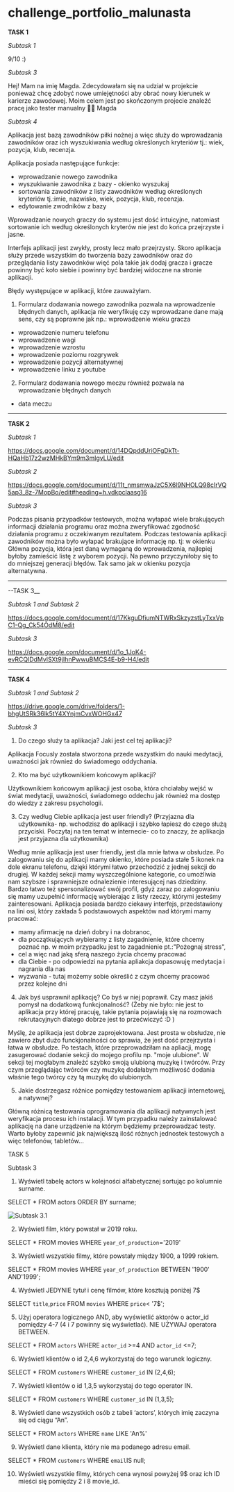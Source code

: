 # challenge_portfolio_malunasta


__TASK 1__


_Subtask 1_

9/10 :)


_Subtask 3_

Hej! Mam na imię Magda. Zdecydowałam się na udział w projekcie ponieważ chcę zdobyć nowe umiejętności aby obrać nowy kierunek w karierze zawodowej. 
Moim celem jest po skończonym projecie znaleźć pracę jako tester manualny 💪🏻 
Magda


_Subtask 4_

Aplikacja jest bazą zawodników piłki nożnej a więc służy do wprowadzania zawodników oraz ich wyszukiwania według określonych kryteriów tj.: wiek, pozycja, klub, recenzja.

Aplikacja posiada następujące funkcje: 
* wprowadzanie nowego zawodnika
* wyszukiwanie zawodnika z bazy - okienko wyszukaj 
* sortowania zawodników z listy zawodników według określonych kryteriów tj.:imie, nazwisko, wiek, pozycja, klub, recenzja. 
* edytowanie zwodników z bazy

Wprowadzanie nowych graczy do systemu jest dość intuicyjne, natomiast sortowanie ich według określonych kryterów nie jest do końca przejrzyste i jasne.

Interfejs aplikacji jest zwykły, prosty lecz mało przejrzysty. Skoro aplikacja służy przede wszystkim do tworzenia bazy zawodników oraz do przeglądania listy zawodnków więć pola takie jak dodaj gracza i gracze powinny być koło siebie i powinny być bardziej widoczne na stronie aplikacji.


Błędy występujące w aplikacji, które zauważyłam.
1. Formularz dodawania nowego zawodnika pozwala na wprowadzenie błędnych danych, aplikacja nie weryfikuję czy wprowadzane dane mają sens, czy są poprawne jak np.:
wprowadzenie wieku gracza 
* wprowadzenie numeru telefonu
* wprowadzenie wagi
* wprowadzenie wzrostu
* wprowadzenie poziomu rozgrywek 
* wprowadzenie pozycji alternatywnej
* wprowadzenie linku z youtube 

2. Formularz dodawania nowego meczu również pozwala na wprowadzanie błędnych danych
*  data meczu


---


__TASK 2__

_Subtask 1_

https://docs.google.com/document/d/14DQpddUriOFgDkTt-HQaHb17z2wzMHkBYm9m3mlgvLU/edit

_Subtask 2_ 

https://docs.google.com/document/d/11t_nmsmwaJzC5X6l9NHOLQ98cIrVQ5ap3_8z-7MopBo/edit#heading=h.vdkpclaasg16 


_Subtask 3_

Podczas pisania przypadków testowych, można wyłapać wiele brakujących informacji działania programu oraz można zweryfikować zgodność działania programu z oczekiwanym rezultatem. Podczas testowania aplikacji zawodników można było wyłapać brakujące informację np. tj: w okienku Główna pozycja, która jest daną wymaganą do wprowadzenia, najlepiej byłoby zamieścić listę z wyborem pozycji. Na pewno przyczyniłoby się to do mniejszej generacji błędów. Tak samo jak w okienku pozycja alternatywna.


---

--TASK 3__

_Subtask 1 and Subtask 2_

https://docs.google.com/document/d/17KkguDfiumNTWRxSkzyzstLyTxxVpC1-Qg_Ck54OdM8/edit

_Subtask 3_

https://docs.google.com/document/d/1o_1JoK4-evRCQlDdMvlSXt9jIhnPwwuBMCS4E-b9-H4/edit


---
__TASK 4__

_Subtask 1 and Subtask 2_

https://drive.google.com/drive/folders/1-bhgUtSRk36lk5tY4XYnjmCvxWOHGx47

_Subtask 3_

1. Do czego służy ta aplikacja? Jaki jest cel tej aplikacji?

  Aplikacja Focusly została stworzona przede wszystkim do nauki medytacji, uważności jak również do świadomego oddychania.  

2. Kto ma być użytkownikiem końcowym aplikacji?

  Użytkownikiem końcowym aplikacji jest osoba, która chciałaby wejść w świat medytacji, uważności, świadomego oddechu jak również ma dostęp do wiedzy z zakresu psychologii.

3. Czy według Ciebie aplikacja jest user friendly? (Przyjazna dla użytkownika- np. wchodzisz do aplikacji i szybko łapiesz do czego służą przyciski. Poczytaj na ten temat w internecie- co to znaczy, że aplikacja jest przyjazna dla użytkownika)

  Według mnie aplikacja jest user friendly, jest dla mnie łatwa w obsłudze. Po zalogowaniu się do aplikacji mamy okienko, które posiada stałe 5 ikonek na dole ekranu telefonu, dzięki którymi łatwo przechodzić z jednej sekcji do drugiej. W każdej sekcji mamy wyszczególnione kategorie, co umożliwia nam szybsze i sprawniejsze odnalezienie interesującej nas dziedziny. Bardzo łatwo też spersonalizować swój profil, gdyż zaraz po zalogowaniu się mamy uzupełnić informację wybierając z listy rzeczy, którymi jesteśmy zainteresowani. Aplikacja posiada bardzo ciekawy interfejs, przedstawiony na lini osi, który zakłada 5 podstawowych aspektów nad którymi mamy pracować: 
* mamy afirmację na dzień dobry i na dobranoc, 
* dla początkujących wybieramy z listy zagadnienie, które chcemy poznać np. w moim przypadku jest to zagadnienie pt.:"Pożegnaj stress", 
* cel a więc nad jaką sferą naszego życia chcemy pracować
* dla Ciebie - po odpowiedzi na pytania apliakcja dopasowuję medytacja i nagrania dla nas
* wyzwania - tutaj możemy sobie określić z czym chcemy pracować przez kolejne dni 

4. Jak byś usprawnił aplikację? Co byś w niej poprawił. Czy masz jakiś pomysł na dodatkową funkcjonalność? (Żeby nie było: nie jest to aplikacja przy której pracuję, takie pytania pojawiają się na rozmowach rekrutacyjnych dlatego dobrze jest to przećwiczyć :D )

  Myślę, że aplikacja jest dobrze zaprojektowana. Jest prosta w obsłudze, nie zawiero zbyt dużo funckjonalności co sprawia, że jest dość przejrzysta i łatwa w obsłudze. Po testach, które przeprowadziłam na apliacji, mogę zasugerować dodanie sekcji do mojego profilu np. "moje ulubione". W sekcji tej mogłabym znaleźć szybko swoją ulubioną muzykę i twórców. Przy czym przeglądając twórców czy muzykę dodałabym możliwość dodania właśnie tego twórcy czy tą muzykę do ulubionych.

5. Jakie dostrzegasz różnice pomiędzy testowaniem aplikacji internetowej, a natywnej?

  Główną różnicą testowania oprogramowania dla aplikacji natywnych jest weryfikacja procesu ich instalacji. W tym przypadku należy zainstalować  aplikację na dane urządzenie na którym będziemy przeprowadzać testy. Warto byłoby zapewnić jak największą ilość różnych jednostek testowych a więc telefonów, tabletów...  
  

TASK 5

Subtask 3

1. Wyświetl tabelę actors w kolejności alfabetycznej sortując po kolumnie surname.

SELECT * FROM actors ORDER BY surname;

![Subtask 3.1 ](https://user-images.githubusercontent.com/117283857/204600823-9f29f8e8-b20f-44a9-b1de-cbf22eed2f49.png )



2. Wyświetl film, który powstał w 2019 roku.

SELECT * FROM movies WHERE `year_of_production`='2019'




3. Wyświetl wszystkie filmy, które powstały między 1900, a 1999 rokiem.

SELECT * FROM movies WHERE `year_of_production` BETWEEN '1900' AND'1999';


4. Wyświetl JEDYNIE tytuł i cenę filmów, które kosztują poniżej 7$ 

SELECT `title`,`price` FROM `movies` WHERE `price`< '7$';

5. Użyj operatora logicznego AND, aby wyświetlić aktorów o actor_id pomiędzy 4-7 (4 i 7 powinny się wyświetlać). NIE UŻYWAJ operatora BETWEEN.

SELECT * FROM `actors` WHERE `actor_id` >=4 AND `actor_id` <=7;

6. Wyświetl klientów o id 2,4,6 wykorzystaj do tego warunek logiczny.

SELECT * FROM `customers` WHERE `customer_id` IN (2,4,6);

7. Wyświetl klientów o id 1,3,5 wykorzystaj do tego operator IN. 

SELECT * FROM `customers` WHERE `customer_id` IN (1,3,5);

8. Wyświetl dane wszystkich osób z tabeli ‘actors’, których imię zaczyna się od ciągu “An”.

SELECT * FROM `actors` WHERE `name` LIKE 'An%'

9. Wyświetl dane klienta, który nie ma podanego adresu email.

SELECT * FROM `customers` WHERE `email`IS null;

10. Wyświetl wszystkie filmy, których cena wynosi powyżej 9$ oraz ich ID mieści się pomiędzy 2 i 8 movie_id.










